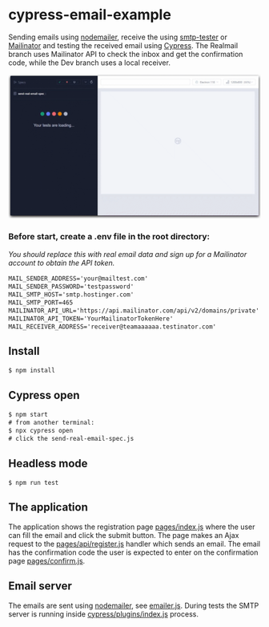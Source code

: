 # cypress-email-example

Sending emails using [nodemailer](https://nodemailer.com/about/), receive the using [smtp-tester](https://github.com/deitch/smtp-tester) or [Mailinator](https://www.mailinator.com/) and testing the received email using [Cypress](https://github.com/cypress-io/cypress).
The Realmail branch uses Mailinator API to check the inbox and get the confirmation code, while the Dev branch uses a local receiver.

![The HTML email test](./images/sending-real-email.gif)

### Before start, create a .env file in the root directory:
_You should replace this with real email data and sign up for a Mailinator account to obtain the API token._

```
MAIL_SENDER_ADDRESS='your@mailtest.com'
MAIL_SENDER_PASSWORD='testpassword'
MAIL_SMTP_HOST='smtp.hostinger.com'
MAIL_SMTP_PORT=465
MAILINATOR_API_URL='https://api.mailinator.com/api/v2/domains/private'
MAILINATOR_API_TOKEN='YourMailinatorTokenHere'
MAIL_RECEIVER_ADDRESS='receiver@teamaaaaaa.testinator.com'
```

## Install 
```shell
$ npm install
```

## Cypress open
```shell
$ npm start
# from another terminal:
$ npx cypress open
# click the send-real-email-spec.js
```

## Headless mode
```shell
$ npm run test
```

## The application

The application shows the registration page [pages/index.js](./pages/index.js) where the user can fill the email and click the submit button. The page makes an Ajax request to the [pages/api/register.js](./pages/api/register.js) handler which sends an email. The email has the confirmation code the user is expected to enter on the confirmation page [pages/confirm.js](./pages/confirm.js).

## Email server

The emails are sent using [nodemailer](https://nodemailer.com/about/), see [emailer.js](./emailer.js). During tests the SMTP server is running inside [cypress/plugins/index.js](./cypress/plugins/index.js) process.

[ci image]: https://github.com/bahmutov/cypress-email-example/workflows/ci/badge.svg?branch=main
[ci url]: https://github.com/bahmutov/cypress-email-example/actions
[badges image]: https://github.com/bahmutov/cypress-email-example/workflows/badges/badge.svg?branch=main
[badges url]: https://github.com/bahmutov/cypress-email-example/actions
[renovate-badge]: https://img.shields.io/badge/renovate-app-blue.svg
[renovate-app]: https://renovateapp.com/
